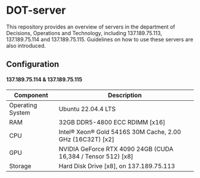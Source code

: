 # DOT-server
This repository provides an overview of servers in the department of Decisions, Operations and Technology, including 137.189.75.113, 137.189.75.114 and 137.189.75.115. Guidelines on how to use these servers are also introduced.

## Configuration

#### 137.189.75.114 & 137.189.75.115
|Component| Description|
|---------|------------|
|Operating System       |Ubuntu 22.04.4 LTS|
|RAM                    |32GB DDR5-4800 ECC RDIMM [x16]|
|CPU|Intel® Xeon® Gold 5416S 30M Cache, 2.00 GHz (16C32T) [x2]|
|GPU|NVIDIA GeForce RTX 4090 24GB (CUDA 16,384 / Tensor 512) [x8]|
|Storage|Hard Disk Drive [x8], on 137.189.75.113|
